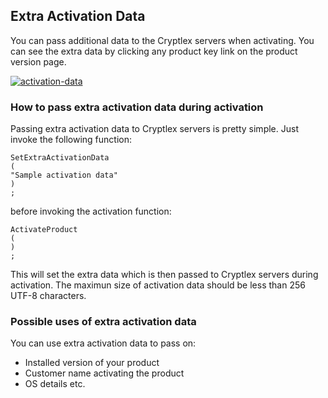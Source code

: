 ## Extra Activation Data

You can pass additional data to the Cryptlex servers when activating. You can see the extra data by clicking any product key link on the product version page.

[![](https://cryptlex.com/public/img/docs/sample-activation-data.png "activation-data")](https://cryptlex.com/public/img/docs/sample-activation-data.png)

### How to pass extra activation data during activation

Passing extra activation data to Cryptlex servers is pretty simple. Just invoke the following function:

```
SetExtraActivationData
(
"Sample activation data"
)
;
```

before invoking the activation function:

```
ActivateProduct
(
)
;
```

This will set the extra data which is then passed to Cryptlex servers during activation. The maximun size of activation data should be less than 256 UTF-8 characters.

### Possible uses of extra activation data

You can use extra activation data to pass on:

* Installed version of your product
* Customer name activating the product
* OS details etc.



